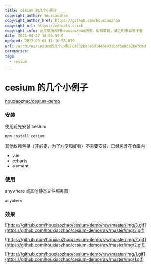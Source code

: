 ```yaml
---
title: cesium 的几个小例子
copyright_author: houxiaozhao
copyright_author_href: https://github.com/houxiaozhao
copyright_url: https://cdtools.click
copyright_info: 此文章版权归houxiaozhao所有，如有转载，请注明来自原作者
date: 2021-04-27 10:56:59.0
updated: 2022-03-08 11:10:58.019
url: /archives/cesium的几个小例子03832ba5e601446a931b3f5e0692b6fcmd
categories:
tags:
  - cesium
---
```


# cesium 的几个小例子

[houxiaozhao/cesium-demo](https://github.com/houxiaozhao/cesium-demo)

### **安装**

使用前先安装 cesium

```bash
npm install cesium
```

其他依赖包括（非必要，为了方便和好看）不需要安装，已经包含在仓库内

- vue
- echarts
- element

### **使用**

anywhere 或其他静态文件服务器

```bash
anywhere
```

### **效果**

![https://github.com/houxiaozhao/cesium-demo/raw/master/img/3.gif](https://github.com/houxiaozhao/cesium-demo/raw/master/img/3.gif)

![https://github.com/houxiaozhao/cesium-demo/raw/master/img/2.gif](https://github.com/houxiaozhao/cesium-demo/raw/master/img/2.gif)

![https://github.com/houxiaozhao/cesium-demo/raw/master/img/1.gif](https://github.com/houxiaozhao/cesium-demo/raw/master/img/1.gif)
